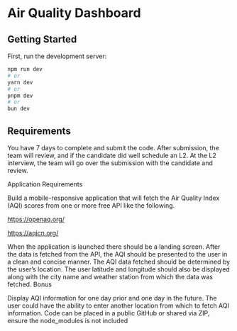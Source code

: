 # Air Quality Dashboard

## Getting Started

First, run the development server:

```bash
npm run dev
# or
yarn dev
# or
pnpm dev
# or
bun dev
```

## Requirements

You have 7 days to complete and submit the code. After submission, the team will review, and if the candidate did well schedule an L2. At the L2 interview, the team will go over the submission with the candidate and review.

Application Requirements

Build a mobile-responsive application that will fetch the Air Quality Index (AQI) scores from one or more free API like the following.

<https://openaq.org/>

<https://aqicn.org/>

When the application is launched there should be a landing screen.
After the data is fetched from the API, the AQI should be presented to the user in a clean and concise manner.
The AQI data fetched should be determined by the user’s location.
The user latitude and longitude should also be displayed along with the city name and weather station from which the data was fetched.
Bonus

Display AQI information for one day prior and one day in the future.
The user could have the ability to enter another location from which to fetch AQI information.
Code can be placed in a public GitHub or shared via ZIP, ensure the node_modules is not included
